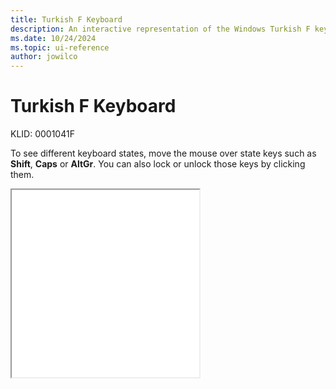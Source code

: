 ```yaml
---
title: Turkish F Keyboard
description: An interactive representation of the Windows Turkish F keyboard. To see different keyboard states, click or move the mouse over the state keys.
ms.date: 10/24/2024
ms.topic: ui-reference
author: jowilco
---
```


# Turkish F Keyboard

KLID: 0001041F

To see different keyboard states, move the mouse over state keys such as **Shift**, **Caps** or **AltGr**. You can also lock or unlock those keys by clicking them.

<iframe src="kbdtuf.html" height="300"></iframe>
